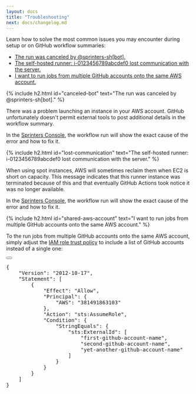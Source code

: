 ```yaml
---
layout: docs
title: "Troubleshooting"
next: docs/changelog.md
---
```


Learn how to solve the most common issues you may encounter during setup or on GitHub workflow summaries:

- [The run was canceled by @sprinters-sh[bot].](#canceled-bot)
- [The self-hosted runner: i-0123456789abcdef0 lost communication with the server.](#lost-communication)
- [I want to run jobs from multiple GitHub accounts onto the same AWS account.](#shared-aws-account)

{% include h2.html id="canceled-bot" text="The run was canceled by @sprinters-sh[bot]." %}

There was a problem launching an instance in your AWS account. GitHub unfortunately doesn't permit external tools to post
additional details in the workflow summary.

In the [Sprinters Console](https://console.sprinters.sh), the workflow run will show the exact cause of the error and how to fix it.

{% include h2.html id="lost-communication" text="The self-hosted runner: i-0123456789abcdef0 lost communication with the server." %}

When using spot instances, AWS will sometimes reclaim them when EC2 is short on capacity. This message indicates that
this runner instance was terminated because of this and that eventually GitHub Actions took notice it was no longer available.

In the [Sprinters Console](https://console.sprinters.sh), the workflow run will show the exact cause of the error and how to fix it.

{% include h2.html id="shared-aws-account" text="I want to run jobs from multiple GitHub accounts onto the same AWS account." %}

To the run jobs from multiple GitHub accounts onto the same AWS account, simply adjust the [IAM role trust policy](/docs/setup/#aws-role)
to include a list of GitHub accounts instead of a single one:

<div class="alert alert-info font-monospace p-0 mb-2 position-relative" role="alert">
    <button type="button" class="btn-copy" title="Copy to clipboard"><i class="bi bi-copy"></i></button>
    <pre class="mb-0 p-2 fs-7">{
    "Version": "2012-10-17",
    "Statement": [
        {
            "Effect": "Allow",
            "Principal": {
                "AWS": "381491863103"
            },
            "Action": "sts:AssumeRole",
            "Condition": {
                "StringEquals": {
                    "sts:ExternalId": [
                        "<span class="fw-bold fst-italic text-warning">first-github-account-name</span>",
                        "<span class="fw-bold fst-italic text-warning">second-github-account-name</span>",
                        "<span class="fw-bold fst-italic text-warning">yet-another-github-account-name</span>"
                    ]
                }
            }
        }
    ]
}</pre>
</div>
